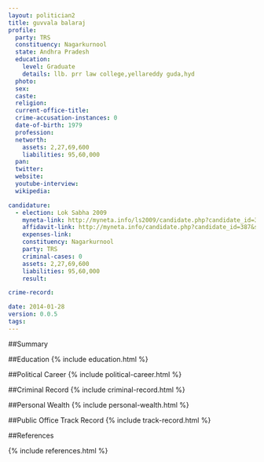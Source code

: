 ```yaml
---
layout: politician2
title: guvvala balaraj
profile: 
  party: TRS
  constituency: Nagarkurnool
  state: Andhra Pradesh
  education: 
    level: Graduate
    details: llb. prr law college,yellareddy guda,hyd
  photo: 
  sex: 
  caste: 
  religion: 
  current-office-title: 
  crime-accusation-instances: 0
  date-of-birth: 1979
  profession: 
  networth: 
    assets: 2,27,69,600
    liabilities: 95,60,000
  pan: 
  twitter: 
  website: 
  youtube-interview: 
  wikipedia: 

candidature: 
  - election: Lok Sabha 2009
    myneta-link: http://myneta.info/ls2009/candidate.php?candidate_id=387
    affidavit-link: http://myneta.info/candidate.php?candidate_id=387&scan=original
    expenses-link: 
    constituency: Nagarkurnool 
    party: TRS
    criminal-cases: 0
    assets: 2,27,69,600
    liabilities: 95,60,000
    result:  

crime-record: 

date: 2014-01-28
version: 0.0.5
tags: 
---
```

##Summary


##Education
{% include education.html %}


##Political Career
{% include political-career.html %}


##Criminal Record
{% include criminal-record.html %}


##Personal Wealth
{% include personal-wealth.html %}


##Public Office Track Record
{% include track-record.html %}


##References


{% include references.html %}